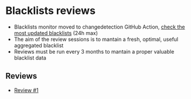 # Blacklists reviews

- Blacklists monitor moved to changedetection GitHub Action, [check the most updated blacklists](https://github.com/fabriziosalmi/blacklists/blob/main/updated.blacklists.urls) (24h max)
- The aim of the review sessions is to mantain a fresh, optimal, useful aggregated blacklist
- Reviews must be run every 3 months to mantain a proper valuable blacklist data

## Reviews

- [Review #1](https://github.com/fabriziosalmi/blacklists/blob/main/docs/review_2023-08-15.md)
